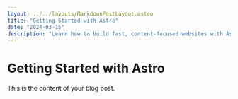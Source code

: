 ```yaml
---
layout: ../../layouts/MarkdownPostLayout.astro
title: "Getting Started with Astro"
date: "2024-03-15"
description: "Learn how to build fast, content-focused websites with Astro. This guide will walk you through the basics of setting up your first Astro project and understanding its core concepts."
---
```



# Getting Started with Astro
This is the content of your blog post.
